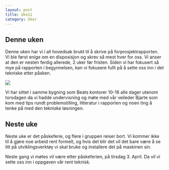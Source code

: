 ```yaml
---
layout: post
title: Uke12
category: Uker
---
```


## Denne uken
Denne uken har vi i all hovedsak brukt til å skrive på forprosjektrapporten. Vi ble først enige om en disposisjon og skrev så mest hver for oss. Vi anser at den er nesten ferdig allerede, 2 uker før fristen. Siden vi har fokusert så mye på rapporten i begynnelsen, kan vi fokusere fullt på å sette oss inn i det tekniske etter påsken.

![]({{site.baseurl}}/assets/img/uke12.jpg)

Vi har sittet i samme bygning som Beats kontorer 10-16 alle dager utenom torsdagen da vi hadde undervisning og møte med vår veileder Bjarte som kom med tips rundt problemstilling, litteratur i rapporten og noen ting å tenke på med den tekniske løsningen.

## Neste uke
Neste uke er det påskeferie, og flere i gruppen reiser bort. Vi kommer ikke til å gjøre noe arbeid rent formelt, og hvis det blir det vil det bare være å se litt på utviklingsverktøy vi skal bruke og installere det på maskinen sin.

Neste gang vi møtes vil være etter påskeferien, på tirsdag 3. April. Da vil vi sette oss inn i oppgaven vår rent teknisk.